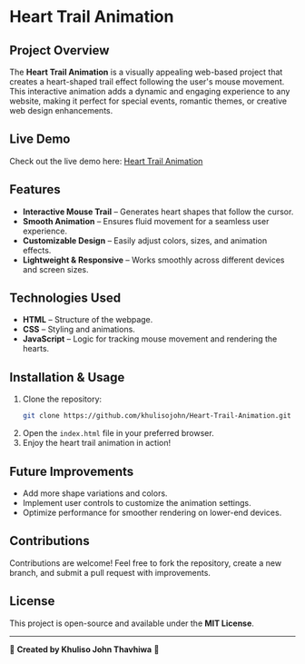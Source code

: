 # Heart Trail Animation

## Project Overview
The **Heart Trail Animation** is a visually appealing web-based project that creates a heart-shaped trail effect following the user's mouse movement. This interactive animation adds a dynamic and engaging experience to any website, making it perfect for special events, romantic themes, or creative web design enhancements.

## Live Demo
Check out the live demo here: [Heart Trail Animation](https://khulisojohn.github.io/Heart-Trail-Animation/)

## Features
- **Interactive Mouse Trail** – Generates heart shapes that follow the cursor.
- **Smooth Animation** – Ensures fluid movement for a seamless user experience.
- **Customizable Design** – Easily adjust colors, sizes, and animation effects.
- **Lightweight & Responsive** – Works smoothly across different devices and screen sizes.

## Technologies Used
- **HTML** – Structure of the webpage.
- **CSS** – Styling and animations.
- **JavaScript** – Logic for tracking mouse movement and rendering the hearts.

## Installation & Usage
1. Clone the repository:
   ```sh
   git clone https://github.com/khulisojohn/Heart-Trail-Animation.git
   ```
2. Open the `index.html` file in your preferred browser.
3. Enjoy the heart trail animation in action!

## Future Improvements
- Add more shape variations and colors.
- Implement user controls to customize the animation settings.
- Optimize performance for smoother rendering on lower-end devices.

## Contributions
Contributions are welcome! Feel free to fork the repository, create a new branch, and submit a pull request with improvements.

## License
This project is open-source and available under the **MIT License**.

---

🌟 **Created by Khuliso John Thavhiwa** 🌟
